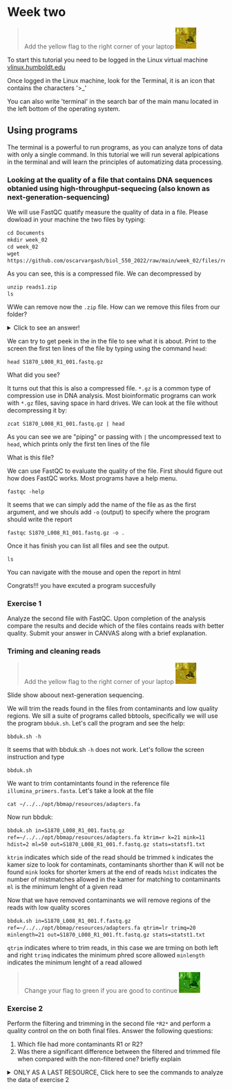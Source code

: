 # Week two

> Add the yellow flag to the right corner of your laptop ![](img/yellow.jpeg)

To start this tutorial you need to be logged in the Linux virtual machine
[vlinux.humboldt.edu](https://vlinux.humboldt.edu/)

Once logged in the Linux machine, look for the Terminal, it is an icon that contains the characters '>\_'

You can also write 'terminal' in the search bar of the main manu located in the left bottom of the operating system.

## Using programs

The terminal is a powerful to run programs, as you can analyze tons of data with only a single command. In this tutorial we will run several aplpications in the terminal and will learn the principles of automatizing data processing.

### Looking at the quality of a file that contains DNA sequences obtanied using high-throughput-sequecing (also known as next-generation-sequencing)

We will use FastQC quatify measure the quality of data in a file.
Please dowload in your machine the two files by typing:

```
cd Documents
mkdir week_02
cd week_02
wget https://github.com/oscarvargash/biol_550_2022/raw/main/week_02/files/reads1.zip
```

As you can see, this is a compressed file. We can decompressed by

```
unzip reads1.zip
ls
```

WWe can remove now the `.zip` file. How can we remove this files from our folder?

<details>
  <summary>Click to see an answer!</summary>
  
```
rm *.zip
```

</details>


We can try to get peek in the in the file to see what it is about. Print to the screen the first ten lines of the file by typing using the command `head`:

```
head S1870_L008_R1_001.fastq.gz
```

What did you see?

It turns out that this is also a compressed file. `*.gz` is a common type of compression use in DNA analysis. Most bioinformatic programs can work with `*.gz` files, saving space in hard drives. We can look at the file without decompressing it by:

```
zcat S1870_L008_R1_001.fastq.gz | head
```

As you can see we are "piping" or passing with `|` the uncompressed text to `head`, which prints only the first ten lines of the file

What is this file?

We can use FastQC to evaluate the quality of the file. First should figure out how does FastQC works. Most programs have a help menu.

```
fastqc -help
``` 

It seems that we can simply add the name of the file as as the first argument, and we shouls add `-o` (output) to specify where the program should write the report

```
fastqc S1870_L008_R1_001.fastq.gz -o .
``` 

Once it has finish you can list all files and see the output.

```
ls
```

You can navigate with the mouse and open the report in html

Congrats!!! you have excuted a program succesfully

### Exercise 1

Analyze the second file with FastQC. Upon completion of the analysis compare the results and decide which of the files contains reads with better quality. Submit your answer in CANVAS along with a brief explanation.

### Triming and cleaning reads

> Add the yellow flag to the right corner of your laptop ![](img/yellow.jpeg)

Slide show aboout next-generation sequencing.

We will trim the reads found in the files from contaminants and low quality regions. We sill a suite of programs called bbtools, specifically we will use the program `bbduk.sh`. Let's call the program and see the help:

```
bbduk.sh -h
```

It seems that with bbduk.sh `-h` does not work. Let's follow the screen instruction and type

```
bbduk.sh
```

We want to trim contamintants found in the reference file `illumina_primers.fasta`. Let's take a look at the file 

```
cat ~/../../opt/bbmap/resources/adapters.fa
```

Now run bbduk:

```
bbduk.sh in=S1870_L008_R1_001.fastq.gz ref=~/../../opt/bbmap/resources/adapters.fa ktrim=r k=21 mink=11 hdist=2 ml=50 out=S1870_L008_R1_001.f.fastq.gz stats=statsf1.txt
```

`ktrim` indicates which side of the read should be trimmed
`k` indicates the kamer size to look for contaminats, contaminants shorther than K will not be found
`mink` looks for shorter kmers at the end of reads
`hdist` indicates the number of mistmatches allowed in the kamer for matching to contaminants
`ml` is the minimum lenght of a given read

Now that we have removed contaminants we will remove regions of the reads with low quality scores

```
bbduk.sh in=S1870_L008_R1_001.f.fastq.gz ref=~/../../opt/bbmap/resources/adapters.fa qtrim=lr trimq=20 minlength=21 out=S1870_L008_R1_001.ft.fastq.gz stats=statst1.txt
```

`qtrim` indicates where to trim reads, in this case we are trming on both left and right
`trimq` indicates the minimum phred score allowed
`minlength` indicates the minimum lenght of a read allowed

> Change your flag to green if you are good to continue ![](img/green.jpeg)

### Exercise 2

Perform the filtering and trimming in the second file `*R2*` and perform a quality control on the on both final files. Answer the following questions:

1. Which file had more contaminants R1 or R2?
2. Was there a significant difference between the filtered and trimmed file when compared with the non-filtered one? briefly explain


<details>
  <summary>ONLY AS A LAST RESOURCE, Click here to see the commands to analyze the data of exercise 2</summary>
  
```
bbduk.sh in=S1870_L008_R2_001.fastq.gz ref=~/../../opt/bbmap/resources/adapters.fa ktrim=r k=21 mink=11 hdist=2 ml=50 out=S1870_L008_R2_001.f.fastq.gz stats=statsf2.txt

bbduk.sh in=S1870_L008_R2_001.f.fastq.gz ref=~/../../opt/bbmap/resources/adapters.fa qtrim=lr trimq=20 minlength=21 out=S1870_L008_R2_001.ft.fastq.gz stats=statst2.txt


fastqc S1870_L008_R1_001.ft.fastq.gz -o .
fastqc S1870_L008_R2_001.ft.fastq.gz -o .
```

</details>







